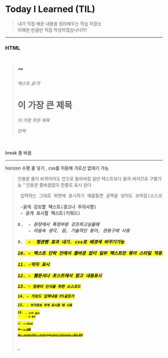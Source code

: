 # Today I Learned (TIL)
>내가 직접 배운 내용을 정리해두는 학습 저장소  
>이해한 만큼만 직접 작성하겠습니다!!!!  
-------------------------------------------------------------------------------------------------------------------

### HTML
><h1>~<h6> 텍스트 굵기!
><h1>이 가장 큰 제목
><h6>이 가장 작은 제목
><p> 단락

<br> break 줄 바꿈
<hr> horizon 수평 줄 넣기 , css를 이용해 가로선 없애기 가능

<blockquote> 인용문 줄이 바뀌이어도 안으로 들여써짐 일반 텍스트보다 들여 써지므로 구별가능
<q> 인용문 줄바꿈없이 한줄로 표시 된다

<pre> 입력하는 그대로 화면에 표시하기 예를들면 공백을 넣어도 보여짐(소스코드 표기할때 좋음)

<strong> -굵게 강조할 텍스트(경고나 주의사항)
<b> - 굵게 표시할 텍스트(키워드)

8. <em> - 문장에서 특정부분 강조하고싶을때
   <i> - 마음속 생각, 꿈, 기술적인 용어, 관용구에 사용 

9. <mark> -  형관펜 효과 내기. css로 배경색 바꾸기가능

10. <span>- 텍스트 단락 안에서 줄바꿈 없이 일부 텍스트만 묶어 스타일 적용할떄 사용

11. <abbr>-약자 표시

12. <cite>- 웹문서나 포스트에서 참고 내용표시

13. <code>- 컴퓨터 인식을 위한 소스코드

14. <kbd>- 키보드 입력내용 F5같은거

15. <small>- 부가정보 작게 표시할 때 사용

16. <sub>- 아래 첨자
     <sup>- 위 첨자

17. <s> - 취소선

18. <u> - 밑줄

19. <a> anchor태그 - href=hypertext reference -링크 걸때
